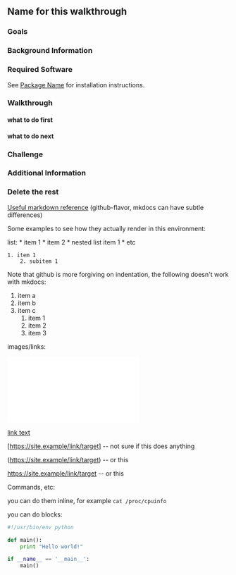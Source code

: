 ## Name for this walkthrough

### Goals

### Background Information

### Required Software
See [Package Name](/software-2016/#package-name) for installation instructions.

### Walkthrough

#### what to do first

#### what to do next

### Challenge

### Additional Information

### Delete the rest

[Useful markdown reference](https://github.com/adam-p/markdown-here/wiki/Markdown-Cheatsheet) (github-flavor, mkdocs can have subtle differences)

Some examples to see how they actually render in this environment:

list:
    * item 1
    * item 2
        * nested list item 1
        * etc

    1. item 1
        2. subitem 1

Note that github is more forgiving on indentation, the following doesn't work with mkdocs:
 1. item a
 1. item b
 1. item c
    1. item 1
    2. item 2
    1. item 3

images/links:

![example image alt text](pineapple-login.md)

[link text](https://site.example/link/target)

[https://site.example/link/target] -- not sure if this does anything

(https://site.example/link/target) -- or this

<https://site.example/link/target> -- or this

Commands, etc:

you can do them inline, for example `cat /proc/cpuinfo`

you can do blocks:

```python
#!/usr/bin/env python

def main():
    print "Hello world!"

if __name__ == '__main__':
    main()
```


